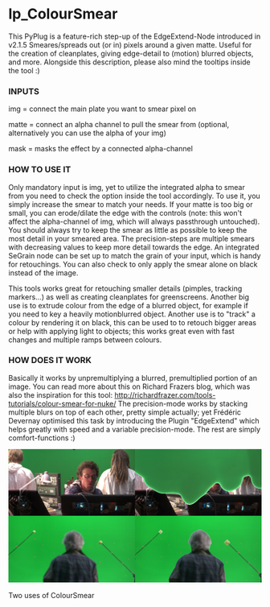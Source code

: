 # lp_ColourSmear

This PyPlug is a feature-rich step-up of the EdgeExtend-Node introduced in v2.1.5 
Smeares/spreads out (or in) pixels around a given matte. Useful for the creation of cleanplates, giving edge-detail to (motion) blurred objects, and more.
Alongside this description, please also mind the tooltips inside the tool :)

### INPUTS

img = connect the main plate you want to smear pixel on

matte = connect an alpha channel to pull the smear from (optional, alternatively you can use the alpha of your img)

mask = masks the effect by a connected alpha-channel

### HOW TO USE IT

Only mandatory input is img, yet to utilize the integrated alpha to smear from you need to check the option inside the tool accordingly.
To use it, you simply increase the smear to match your needs. If your matte is too big or small, you can erode/dilate the edge with the controls (note: this won't affect the alpha-channel of img, which will always passthrough untouched). You should always try to keep the smear as little as possible to keep the most detail in your smeared area.
The precision-steps are multiple smears with decreasing values to keep more detail towards the edge. An integrated SeGrain node can be set up to match the grain of your input, which is handy for retouchings.
You can also check to only apply the smear alone on black instead of the image.

This tools works great for retouching smaller details (pimples, tracking markers...) as well as creating cleanplates for greenscreens. Another big use is to extrude colour from the edge of a blurred object, for example if you need to key a heavily motionblurred object.
Another use is to "track" a colour by rendering it on black, this can be used to to retouch bigger areas or help with applying light to objects; this works great even with fast changes and multiple ramps between colours.

### HOW DOES IT WORK

Basically it works by unpremultiplying a blurred, premultiplied portion of an image. You can read more about this on Richard Frazers blog, which was also the inspiration for this tool: http://richardfrazer.com/tools-tutorials/colour-smear-for-nuke/
The precision-mode works by stacking multiple blurs on top of each other, pretty simple actually; yet Frédéric Devernay optimised this task by introducing the Plugin "EdgeExtend" which helps greatly with speed and a variable precision-mode. The rest are simply comfort-functions :)

![Screenshot](Resources/Screenshot.jpg)

Two uses of ColourSmear
